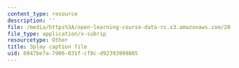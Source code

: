 ```yaml
---
content_type: resource
description: ''
file: /media/https%3A/open-learning-course-data-rc.s3.amazonaws.com/20-020-introduction-to-biological-engineering-design-spring-2009/8947be7a7906031fcf8cd92393999865_MvXC1dUDxkg.srt
file_type: application/x-subrip
resourcetype: Other
title: 3play caption file
uid: 8947be7a-7906-031f-cf8c-d92393999865
---
```

